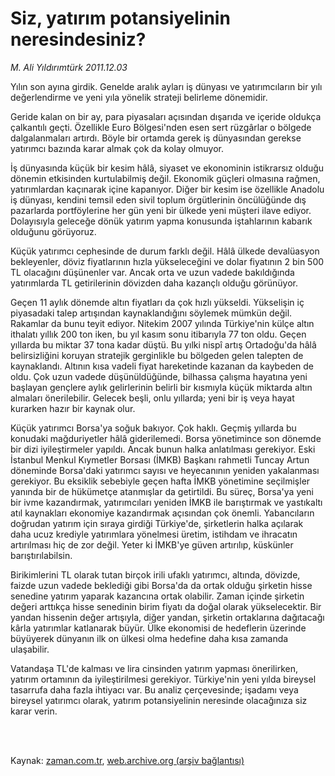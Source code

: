 # Siz, yatırım potansiyelinin neresindesiniz?

*M. Ali Yıldırımtürk 2011.12.03*

<td class="columnist-detail">
<p>Yılın son ayına girdik. Genelde aralık ayları iş dünyası ve yatırımcıların bir yılı değerlendirme ve yeni yıla yönelik strateji belirleme dönemidir.</p>
<p>
<div id="haberMetinDiv">
<p> Geride kalan on bir ay, para piyasaları açısından dışarıda ve içeride oldukça çalkantılı geçti. Özellikle Euro Bölgesi'nden esen sert rüzgârlar o bölgede dalgalanmaları artırdı. Böyle bir ortamda gerek iş dünyasından gerekse yatırımcı bazında karar almak çok da kolay olmuyor.
<p> İş dünyasında küçük bir kesim hâlâ, siyaset ve ekonominin istikrarsız olduğu dönemin etkisinden kurtulabilmiş değil. Ekonomik güçleri olmasına rağmen, yatırımlardan kaçınarak içine kapanıyor. Diğer bir kesim ise özellikle Anadolu iş dünyası, kendini temsil eden sivil toplum örgütlerinin öncülüğünde dış pazarlarda portföylerine her gün yeni bir ülkede yeni müşteri ilave ediyor. Dolayısıyla geleceğe dönük yatırım yapma konusunda iştahlarının kabarık olduğunu görüyoruz.
<p> Küçük yatırımcı cephesinde de durum farklı değil. Hâlâ ülkede devalüasyon bekleyenler, döviz fiyatlarının hızla yükseleceğini ve dolar fiyatının 2 bin 500 TL olacağını düşünenler var. Ancak orta ve uzun vadede bakıldığında yatırımlarda TL getirilerinin dövizden daha kazançlı olduğu görünüyor.
<p> Geçen 11 aylık dönemde altın fiyatları da çok hızlı yükseldi. Yükselişin iç piyasadaki talep artışından kaynaklandığını söylemek mümkün değil. Rakamlar da bunu teyit ediyor. Nitekim 2007 yılında Türkiye'nin külçe altın ithalatı yıllık 200 ton iken, bu yıl kasım sonu itibarıyla 77 ton oldu. Geçen yıllarda bu miktar 37 tona kadar düştü. Bu yılki nispî artış Ortadoğu'da hâlâ belirsizliğini koruyan stratejik gerginlikle bu bölgeden gelen talepten de kaynaklandı. Altının kısa vadeli fiyat hareketinde kazanan da kaybeden de oldu. Çok uzun vadede düşünüldüğünde, bilhassa çalışma hayatına yeni başlayan gençlere aylık gelirlerinin belirli bir kısmıyla küçük miktarda altın almaları önerilebilir. Gelecek beşli, onlu yıllarda; yeni bir iş veya hayat kurarken hazır bir kaynak olur.
<p> Küçük yatırımcı Borsa'ya soğuk bakıyor. Çok haklı. Geçmiş yıllarda bu konudaki mağduriyetler hâlâ giderilemedi. Borsa yönetimince son dönemde bir dizi iyileştirmeler yapıldı. Ancak bunun halka anlatılması gerekiyor. Eski İstanbul Menkul Kıymetler Borsası (İMKB) Başkanı rahmetli Tuncay Artun döneminde Borsa'daki yatırımcı sayısı ve heyecanının yeniden yakalanması gerekiyor. Bu eksiklik sebebiyle geçen hafta İMKB yönetimine seçilmişler yanında bir de hükümetçe atanmışlar da getirtildi. Bu süreç, Borsa'ya yeni bir ivme kazandırmak, yatırımcıları yeniden İMKB ile barıştırmak ve yastıkaltı atıl kaynakları ekonomiye kazandırmak açısından çok önemli. Yabancıların doğrudan yatırım için sıraya girdiği Türkiye'de, şirketlerin halka açılarak daha ucuz krediyle yatırımlara yönelmesi üretim, istihdam ve ihracatın artırılması hiç de zor değil. Yeter ki İMKB'ye güven artırılıp, küskünler barıştırılabilsin.
<p> Birikimlerini TL olarak tutan birçok irili ufaklı yatırımcı, altında, dövizde, faizde uzun vadede beklediği gibi Borsa'da da ortak olduğu şirketin hisse senedine yatırım yaparak kazancına ortak olabilir. Zaman içinde şirketin değeri arttıkça hisse senedinin birim fiyatı da doğal olarak yükselecektir. Bir yandan hissenin değer artışıyla, diğer yandan, şirketin ortaklarına dağıtacağı kârla yatırımlar katlanarak büyür. Ülke ekonomisi de hedeflerin üzerinde büyüyerek dünyanın ilk on ülkesi olma hedefine daha kısa zamanda ulaşabilir.
<p> Vatandaşa TL'de kalması ve lira cinsinden yatırım yapması önerilirken, yatırım ortamının da iyileştirilmesi gerekiyor. Türkiye'nin yeni yılda bireysel tasarrufa daha fazla ihtiyacı var. Bu analiz çerçevesinde; işadamı veya bireysel yatırımcı olarak, yatırım potansiyelinin neresinde olacağınıza siz karar verin. </p></p></p></p></p></p></p></div>
</p>


<p><br>
		 </br></p></td>

Kaynak: [zaman.com.tr](http://zaman.com.tr/yazar.do?yazino=1209668), [web.archive.org (arşiv bağlantısı)](http://web.archive.org/web/20120110042938/http://www.zaman.com.tr:80/yazar.do?yazino=1209668)
